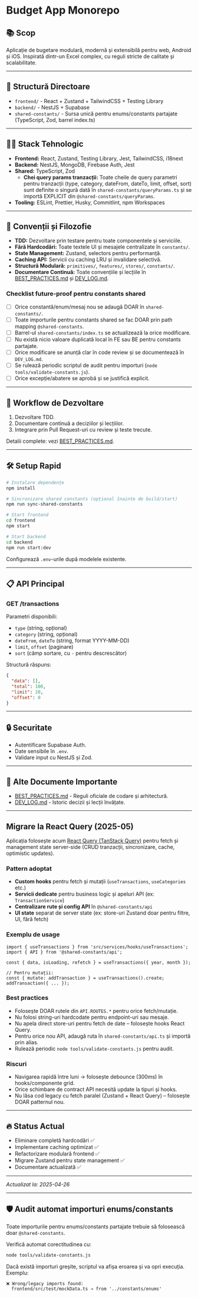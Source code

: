 # Budget App Monorepo

## 📚 Scop

Aplicație de bugetare modulară, modernă și extensibilă pentru web, Android și iOS. Inspirată dintr-un Excel complex, cu reguli stricte de calitate și scalabilitate.

---

## 📁 Structură Directoare

- `frontend/` - React + Zustand + TailwindCSS + Testing Library
- `backend/` - NestJS + Supabase
- `shared-constants/` - Sursa unică pentru enums/constants partajate (TypeScript, Zod, barrel index.ts)

---

## 🧑‍💻 Stack Tehnologic

- **Frontend:** React, Zustand, Testing Library, Jest, TailwindCSS, i18next
- **Backend:** NestJS, MongoDB, Firebase Auth, Jest
- **Shared:** TypeScript, Zod
  - **Chei query params tranzacții:** Toate cheile de query parametri pentru tranzacții (type, category, dateFrom, dateTo, limit, offset, sort) sunt definite o singură dată în `shared-constants/queryParams.ts` și se importă EXPLICIT din `@shared-constants/queryParams`.
- **Tooling:** ESLint, Prettier, Husky, Commitlint, npm Workspaces

---

## 🧩 Convenții și Filozofie

- **TDD:** Dezvoltare prin testare pentru toate componentele și serviciile.
- **Fără Hardcodări:** Toate textele UI și mesajele centralizate în `constants/`.
- **State Management:** Zustand, selectors pentru performanță.
- **Caching API:** Servicii cu caching LRU și invalidare selectivă.
- **Structură Modulară:** `primitives/`, `features/`, `stores/`, `constants/`.
- **Documentare Continuă:** Toate convențiile și lecțiile în [BEST_PRACTICES.md](./BEST_PRACTICES.md) și [DEV_LOG.md](./DEV_LOG.md).

### Checklist future-proof pentru constants shared
- [ ] Orice constantă/enum/mesaj nou se adaugă DOAR în `shared-constants/`.
- [ ] Toate importurile pentru constants shared se fac DOAR prin path mapping `@shared-constants`.
- [ ] Barrel-ul `shared-constants/index.ts` se actualizează la orice modificare.
- [ ] Nu există nicio valoare duplicată local în FE sau BE pentru constants partajate.
- [ ] Orice modificare se anunță clar în code review și se documentează în `DEV_LOG.md`.
- [ ] Se rulează periodic scriptul de audit pentru importuri (`node tools/validate-constants.js`).
- [ ] Orice excepție/abatere se aprobă și se justifică explicit.

---

## 🚀 Workflow de Dezvoltare

1. Dezvoltare TDD.
2. Documentare continuă a deciziilor și lecțiilor.
3. Integrare prin Pull Request-uri cu review și teste trecute.

Detalii complete: vezi [BEST_PRACTICES.md](./BEST_PRACTICES.md).

---

## 🛠️ Setup Rapid

```bash
# Instalare dependențe
npm install

# Sincronizare shared constants (opțional înainte de build/start)
npm run sync-shared-constants

# Start frontend
cd frontend
npm start

# Start backend
cd backend
npm run start:dev
```

Configurează `.env`-urile după modelele existente.

---

## 📋 API Principal

### GET /transactions

Parametri disponibili:

- `type` (string, opțional)
- `category` (string, opțional)
- `dateFrom`, `dateTo` (string, format YYYY-MM-DD)
- `limit`, `offset` (paginare)
- `sort` (câmp sortare, cu `-` pentru descrescător)

Structură răspuns:

```json
{
  "data": [],
  "total": 100,
  "limit": 20,
  "offset": 0
}
```

---

## 🔒 Securitate

- Autentificare Supabase Auth.
- Date sensibile în `.env`.
- Validare input cu NestJS și Zod.

---

## 🧠 Alte Documente Importante

- [BEST_PRACTICES.md](./BEST_PRACTICES.md) - Reguli oficiale de codare și arhitectură.
- [DEV_LOG.md](./DEV_LOG.md) - Istoric decizii și lecții învățate.

---

## Migrare la React Query (2025-05)

Aplicația folosește acum [React Query (TanStack Query)](https://tanstack.com/query/latest) pentru fetch și management state server-side (CRUD tranzacții, sincronizare, cache, optimistic updates).

### Pattern adoptat
- **Custom hooks** pentru fetch și mutații (`useTransactions`, `useCategories` etc.)
- **Servicii dedicate** pentru business logic și apeluri API (ex: `TransactionService`)
- **Centralizare rute și config API** în `@shared-constants/api`
- **UI state** separat de server state (ex: store-uri Zustand doar pentru filtre, UI, fără fetch)

### Exemplu de usage
```tsx
import { useTransactions } from 'src/services/hooks/useTransactions';
import { API } from '@shared-constants/api';

const { data, isLoading, refetch } = useTransactions({ year, month });

// Pentru mutații:
const { mutate: addTransaction } = useTransactions().create;
addTransaction({ ... });
```

### Best practices
- Folosește DOAR rutele din `API.ROUTES.*` pentru orice fetch/mutație.
- Nu folosi string-uri hardcodate pentru endpoint-uri sau mesaje.
- Nu apela direct store-uri pentru fetch de date – folosește hooks React Query.
- Pentru orice nou API, adaugă ruta în `shared-constants/api.ts` și importă prin alias.
- Rulează periodic `node tools/validate-constants.js` pentru audit.

### Riscuri
- Navigarea rapidă între luni → folosește debounce (300ms) în hooks/componente grid.
- Orice schimbare de contract API necesită update la tipuri și hooks.
- Nu lăsa cod legacy cu fetch paralel (Zustand + React Query) – folosește DOAR patternul nou.

---

## 🔥 Status Actual

- Eliminare completă hardcodări ✅
- Implementare caching optimizat ✅
- Refactorizare modulară frontend ✅
- Migrare Zustand pentru state management ✅
- Documentare actualizată ✅

---

_Actualizat la: 2025-04-26_

---

## 🛡️ Audit automat importuri enums/constants

Toate importurile pentru enums/constants partajate trebuie să folosească doar `@shared-constants`.

Verifică automat corectitudinea cu:

```sh
node tools/validate-constants.js
```

Dacă există importuri greșite, scriptul va afișa eroarea și va opri execuția. Exemplu:
```
❌ Wrong/legacy imports found:
  frontend/src/test/mockData.ts → from '../constants/enums'
```
